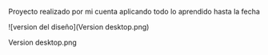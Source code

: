Proyecto realizado por mi cuenta aplicando todo lo aprendido hasta la fecha

![version del diseño](Version desktop.png)


Version desktop.png
